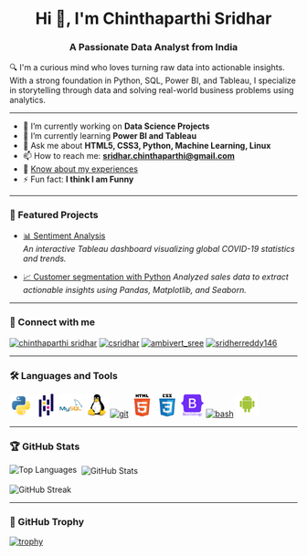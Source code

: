 <h1 align="center">Hi 👋, I'm Chinthaparthi Sridhar</h1>
<h3 align="center">A Passionate Data Analyst from India</h3>

🔍 I'm a curious mind who loves turning raw data into actionable insights. With a strong foundation in Python, SQL, Power BI, and Tableau, I specialize in storytelling through data and solving real-world business problems using analytics.

---

- 🔭 I’m currently working on **Data Science Projects**
- 🌱 I’m currently learning **Power BI and Tableau**
- 💬 Ask me about **HTML5, CSS3, Python, Machine Learning, Linux**
- 📫 How to reach me: **sridhar.chinthaparthi@gmail.com**
- 📄 [Know about my experiences](https://drive.google.com/file/d/1xLWTZ9j9-mj4ySCD5qUww7sG-GobPUkS/view?usp=sharing)
- ⚡ Fun fact: **I think I am Funny**

---

### 🧠 Featured Projects
- [📊 Sentiment Analysis](https://github.com/sridharchinthaparthi/TAI-IP-Data-Science/tree/main/sentiment%20anlysis)  
  *An interactive Tableau dashboard visualizing global COVID-19 statistics and trends.*

- [📈 Customer segmentation with Python](https://github.com/sridharchinthaparthi/TAI-IP-Data-Science/tree/main/Customer%20segmentation)
  *Analyzed sales data to extract actionable insights using Pandas, Matplotlib, and Seaborn.*

---

### 🧩 Connect with me

<p align="left">
<a href="https://www.linkedin.com/in/chinthaparthisridhar" target="blank"><img align="center" src="https://raw.githubusercontent.com/rahuldkjain/github-profile-readme-generator/master/src/images/icons/Social/linked-in-alt.svg" alt="chinthaparthi sridhar" height="30" width="40" /></a>
<a href="https://kaggle.com/csridhar" target="blank"><img align="center" src="https://raw.githubusercontent.com/rahuldkjain/github-profile-readme-generator/master/src/images/icons/Social/kaggle.svg" alt="csridhar" height="30" width="40" /></a>
<a href="https://instagram.com/ambivert_sree" target="blank"><img align="center" src="https://raw.githubusercontent.com/rahuldkjain/github-profile-readme-generator/master/src/images/icons/Social/instagram.svg" alt="ambivert_sree" height="30" width="40" /></a>
<a href="https://www.hackerrank.com/sridherreddy146" target="blank"><img align="center" src="https://raw.githubusercontent.com/rahuldkjain/github-profile-readme-generator/master/src/images/icons/Social/hackerrank.svg" alt="sridherreddy146" height="30" width="40" /></a>
</p>

---

### 🛠️ Languages and Tools

<p align="left">
  <a href="https://www.python.org" target="_blank"><img src="https://raw.githubusercontent.com/devicons/devicon/master/icons/python/python-original.svg" alt="python" width="40" height="40"/></a>
  <a href="https://pandas.pydata.org/" target="_blank"><img src="https://raw.githubusercontent.com/devicons/devicon/master/icons/pandas/pandas-original.svg" alt="pandas" width="40" height="40"/></a>
  <a href="https://www.mysql.com/" target="_blank"><img src="https://raw.githubusercontent.com/devicons/devicon/master/icons/mysql/mysql-original-wordmark.svg" alt="mysql" width="40" height="40"/></a>
  <a href="https://www.linux.org/" target="_blank"><img src="https://raw.githubusercontent.com/devicons/devicon/master/icons/linux/linux-original.svg" alt="linux" width="40" height="40"/></a>
  <a href="https://git-scm.com/" target="_blank"><img src="https://www.vectorlogo.zone/logos/git-scm/git-scm-icon.svg" alt="git" width="40" height="40"/></a>
  <a href="https://www.w3schools.com/html/" target="_blank"><img src="https://raw.githubusercontent.com/devicons/devicon/master/icons/html5/html5-original-wordmark.svg" alt="html5" width="40" height="40"/></a>
  <a href="https://www.w3schools.com/css/" target="_blank"><img src="https://raw.githubusercontent.com/devicons/devicon/master/icons/css3/css3-original-wordmark.svg" alt="css3" width="40" height="40"/></a>
  <a href="https://getbootstrap.com/" target="_blank"><img src="https://raw.githubusercontent.com/devicons/devicon/master/icons/bootstrap/bootstrap-plain-wordmark.svg" alt="bootstrap" width="40" height="40"/></a>
  <a href="https://www.gnu.org/software/bash/" target="_blank"><img src="https://www.vectorlogo.zone/logos/gnu_bash/gnu_bash-icon.svg" alt="bash" width="40" height="40"/></a>
  <a href="https://developer.android.com" target="_blank"><img src="https://raw.githubusercontent.com/devicons/devicon/master/icons/android/android-original-wordmark.svg" alt="android" width="40" height="40"/></a>
</p>

---

### 🏆 GitHub Stats

<p>
  <img align="left" src="https://github-readme-stats.vercel.app/api/top-langs?username=sridharchinthaparthi&show_icons=true&locale=en&layout=compact" alt="Top Languages" />
</p>

<p>&nbsp;
  <img align="center" src="https://github-readme-stats.vercel.app/api?username=sridharchinthaparthi&show_icons=true&locale=en" alt="GitHub Stats" />
</p>

<p>
  <img align="center" src="https://github-readme-streak-stats.herokuapp.com/?user=sridharchinthaparthi&" alt="GitHub Streak" />
</p>

---

### 🏅 GitHub Trophy

[![trophy](https://github-profile-trophy.vercel.app/?username=sridharchinthaparthi&theme=onedark)](https://github.com/ryo-ma/github-profile-trophy)
